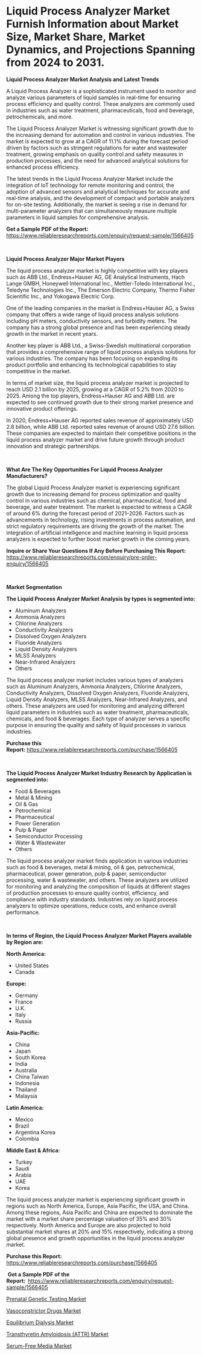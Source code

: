 <p><h1>Liquid Process Analyzer Market Furnish Information about Market Size, Market Share, Market Dynamics, and Projections Spanning from 2024 to 2031.</h1></p><p><strong>Liquid Process Analyzer Market Analysis and Latest Trends</strong></p>
<p><p>A Liquid Process Analyzer is a sophisticated instrument used to monitor and analyze various parameters of liquid samples in real-time for ensuring process efficiency and quality control. These analyzers are commonly used in industries such as water treatment, pharmaceuticals, food and beverage, petrochemicals, and more.</p><p>The Liquid Process Analyzer Market is witnessing significant growth due to the increasing demand for automation and control in various industries. The market is expected to grow at a CAGR of 11.1% during the forecast period driven by factors such as stringent regulations for water and wastewater treatment, growing emphasis on quality control and safety measures in production processes, and the need for advanced analytical solutions for enhanced process efficiency.</p><p>The latest trends in the Liquid Process Analyzer Market include the integration of IoT technology for remote monitoring and control, the adoption of advanced sensors and analytical techniques for accurate and real-time analysis, and the development of compact and portable analyzers for on-site testing. Additionally, the market is seeing a rise in demand for multi-parameter analyzers that can simultaneously measure multiple parameters in liquid samples for comprehensive analysis.</p></p>
<p><strong>Get a Sample PDF of the Report:&nbsp;</strong> <a href="https://www.reliableresearchreports.com/enquiry/request-sample/1566405">https://www.reliableresearchreports.com/enquiry/request-sample/1566405</a></p>
<p>&nbsp;</p>
<p><strong>Liquid Process Analyzer Major Market Players</strong></p>
<p><p>The liquid process analyzer market is highly competitive with key players such as ABB Ltd., Endress+Hauser AG, GE Analytical Instruments, Hach Lange GMBH, Honeywell International Inc., Mettler-Toledo International Inc., Teledyne Technologies Inc., The Emerson Electric Company, Thermo Fisher Scientific Inc., and Yokogawa Electric Corp.</p><p>One of the leading companies in the market is Endress+Hauser AG, a Swiss company that offers a wide range of liquid process analysis solutions including pH meters, conductivity sensors, and turbidity meters. The company has a strong global presence and has been experiencing steady growth in the market in recent years.</p><p>Another key player is ABB Ltd., a Swiss-Swedish multinational corporation that provides a comprehensive range of liquid process analysis solutions for various industries. The company has been focusing on expanding its product portfolio and enhancing its technological capabilities to stay competitive in the market.</p><p>In terms of market size, the liquid process analyzer market is projected to reach USD 2.1 billion by 2025, growing at a CAGR of 5.2% from 2020 to 2025. Among the top players, Endress+Hauser AG and ABB Ltd. are expected to see continued growth due to their strong market presence and innovative product offerings.</p><p>In 2020, Endress+Hauser AG reported sales revenue of approximately USD 2.8 billion, while ABB Ltd. reported sales revenue of around USD 27.6 billion. These companies are expected to maintain their competitive positions in the liquid process analyzer market and drive future growth through product innovation and strategic partnerships.</p></p>
<p>&nbsp;</p>
<p><strong>What Are The Key Opportunities For Liquid Process Analyzer Manufacturers?</strong></p>
<p><p>The global Liquid Process Analyzer market is experiencing significant growth due to increasing demand for process optimization and quality control in various industries such as chemical, pharmaceutical, food and beverage, and water treatment. The market is expected to witness a CAGR of around 6% during the forecast period of 2021-2026. Factors such as advancements in technology, rising investments in process automation, and strict regulatory requirements are driving the growth of the market. The integration of artificial intelligence and machine learning in liquid process analyzers is expected to further boost market growth in the coming years.</p></p>
<p><strong>Inquire or Share Your Questions If Any Before Purchasing This Report:</strong> <a href="https://www.reliableresearchreports.com/enquiry/pre-order-enquiry/1566405">https://www.reliableresearchreports.com/enquiry/pre-order-enquiry/1566405</a></p>
<p>&nbsp;</p>
<p><strong>Market Segmentation</strong></p>
<p><strong>The Liquid Process Analyzer Market Analysis by types is segmented into:</strong></p>
<p><ul><li>Aluminum Analyzers</li><li>Ammonia Analyzers</li><li>Chlorine Analyzers</li><li>Conductivity Analyzers</li><li>Dissolved Oxygen Analyzers</li><li>Fluoride Analyzers</li><li>Liquid Density Analyzers</li><li>MLSS Analyzers</li><li>Near-Infrared Analyzers</li><li>Others</li></ul></p>
<p><p>The liquid process analyzer market includes various types of analyzers such as Aluminum Analyzers, Ammonia Analyzers, Chlorine Analyzers, Conductivity Analyzers, Dissolved Oxygen Analyzers, Fluoride Analyzers, Liquid Density Analyzers, MLSS Analyzers, Near-Infrared Analyzers, and others. These analyzers are used for monitoring and analyzing different liquid parameters in industries such as water treatment, pharmaceuticals, chemicals, and food & beverages. Each type of analyzer serves a specific purpose in ensuring the quality and safety of liquid processes in various industries.</p></p>
<p><strong>Purchase this Report:&nbsp;</strong><a href="https://www.reliableresearchreports.com/purchase/1566405">https://www.reliableresearchreports.com/purchase/1566405</a></p>
<p>&nbsp;</p>
<p><strong>The Liquid Process Analyzer Market Industry Research by Application is segmented into:</strong></p>
<p><ul><li>Food & Beverages</li><li>Metal & Mining</li><li>Oil & Gas</li><li>Petrochemical</li><li>Pharmaceutical</li><li>Power Generation</li><li>Pulp & Paper</li><li>Semiconductor Processing</li><li>Water & Wastewater</li><li>Others</li></ul></p>
<p><p>The liquid process analyzer market finds application in various industries such as food & beverages, metal & mining, oil & gas, petrochemical, pharmaceutical, power generation, pulp & paper, semiconductor processing, water & wastewater, and others. These analyzers are utilized for monitoring and analyzing the composition of liquids at different stages of production processes to ensure quality control, efficiency, and compliance with industry standards. Industries rely on liquid process analyzers to optimize operations, reduce costs, and enhance overall performance.</p></p>
<p>&nbsp;</p>
<p><strong>In terms of Region, the Liquid Process Analyzer Market Players available by Region are:</strong></p>
<p>
    <p> <strong> North America: </strong>
        <ul>
            <li>United States</li>
            <li>Canada</li>
        </ul>
        </p> 
    <p> <strong> Europe: </strong>
        <ul>
            <li>Germany</li>
            <li>France</li>
            <li>U.K.</li>
            <li>Italy</li>
            <li>Russia</li>
        </ul>
        </p> 
    <p> <strong> Asia-Pacific: </strong>
        <ul>
            <li>China</li>
            <li>Japan</li>
            <li>South Korea</li>
            <li>India</li>
            <li>Australia</li>
            <li>China Taiwan</li>
            <li>Indonesia</li>
            <li>Thailand</li>
            <li>Malaysia</li>
        </ul>
        </p> 
    <p> <strong> Latin America: </strong>
        <ul>
            <li>Mexico</li>
            <li>Brazil</li>
            <li>Argentina Korea</li>
            <li>Colombia</li>
        </ul>
        </p> 
    <p> <strong> Middle East & Africa: </strong>
        <ul>
            <li>Turkey</li>
            <li>Saudi</li>
            <li>Arabia</li>
            <li>UAE</li>
            <li>Korea</li>
        </ul>
    </p>
    </p>
<p><p>The liquid process analyzer market is experiencing significant growth in regions such as North America, Europe, Asia Pacific, the USA, and China. Among these regions, Asia Pacific and China are expected to dominate the market with a market share percentage valuation of 35% and 30% respectively. North America and Europe are also projected to hold substantial market shares at 20% and 15% respectively, indicating a strong global presence and growth opportunities in the liquid process analyzer market.</p></p>
<p><strong>Purchase this Report: </strong><a href="https://www.reliableresearchreports.com/purchase/1566405">https://www.reliableresearchreports.com/purchase/1566405</a></p>
<p>&nbsp;<strong>Get a Sample PDF of the Report:&nbsp;&nbsp;</strong><a href="https://www.reliableresearchreports.com/enquiry/request-sample/1566405">https://www.reliableresearchreports.com/enquiry/request-sample/1566405</a></p>
<p><strong></strong></p>
<p><p><a href="https://medium.com/@lacyquitzon/prenatal-genetic-testing-market-outlook-industry-overview-and-forecast-2024-to-2031-2d51005652bf">Prenatal Genetic Testing Market</a></p><p><a href="https://medium.com/@kennethjensen27/vasoconstrictor-drugs-market-trends-forecast-and-competitive-analysis-to-2031-447a94b26a5b">Vasoconstrictor Drugs Market</a></p><p><a href="https://medium.com/@kennethjensen27/equilibrium-dialysis-market-size-cagr-trends-2024-2030-97c417ac2109">Equilibrium Dialysis Market</a></p><p><a href="https://medium.com/@lacyquitzon/transthyretin-amyloidosis-attr-market-insights-into-market-cagr-market-trends-and-growth-84047be6035f">Transthyretin Amyloidosis (ATTR) Market</a></p><p><a href="https://medium.com/@lacyquitzon/serum-free-media-market-size-market-outlook-and-market-forecast-2024-to-2031-4cbb6f5acff6">Serum-Free Media Market</a></p></p>